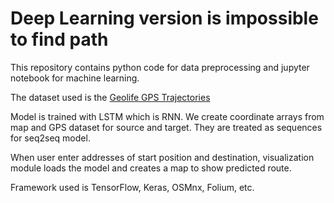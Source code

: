 # Deep Learning version is impossible to find path

This repository contains python code for data preprocessing and jupyter notebook for machine learning.

The dataset used is the [Geolife GPS Trajectories](https://www.microsoft.com/en-us/download/details.aspx?id=52367)

Model is trained with LSTM which is RNN. We create coordinate arrays from map and GPS dataset for source and target. They are treated as sequences for seq2seq model.

When user enter addresses of start position and destination, visualization module loads the model and creates a map to show predicted route.

Framework used is TensorFlow, Keras, OSMnx, Folium, etc.
